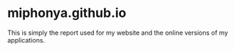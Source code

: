 # miphonya.github.io
This is simply the report used for my website and the online versions of my applications.
